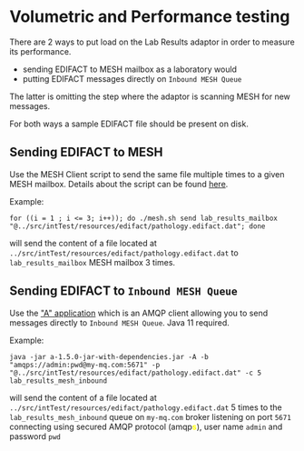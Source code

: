 # Volumetric and Performance testing

There are 2 ways to put load on the Lab Results adaptor in order to measure its performance.
* sending EDIFACT to MESH mailbox as a laboratory would
* putting EDIFACT messages directly on `Inbound MESH Queue`

The latter is omitting the step where the adaptor is scanning MESH for new messages.

For both ways a sample EDIFACT file should be present on disk.

## Sending EDIFACT to MESH

Use the MESH Client script to send the same file multiple times to a given MESH mailbox. Details about the script can be found [here](../mesh/README.md).

Example:

    for ((i = 1 ; i <= 3; i++)); do ./mesh.sh send lab_results_mailbox "@../src/intTest/resources/edifact/pathology.edifact.dat"; done

will send the content of a file located at `../src/intTest/resources/edifact/pathology.edifact.dat` to `lab_results_mailbox` MESH mailbox 3 times.

## Sending EDIFACT to `Inbound MESH Queue`

Use the ["A" application](https://github.com/fmtn/a) which is an AMQP client allowing you to send messages directly to `Inbound MESH Queue`. Java 11 required.

Example:

    java -jar a-1.5.0-jar-with-dependencies.jar -A -b "amqps://admin:pwd@my-mq.com:5671" -p "@../src/intTest/resources/edifact/pathology.edifact.dat" -c 5 lab_results_mesh_inbound

will send the content of a file located at `../src/intTest/resources/edifact/pathology.edifact.dat` 5 times to the `lab_results_mesh_inbound` queue on `my-mq.com` broker listening on port `5671` connecting using secured AMQP protocol (amqp<span style="color:yellow">**s**</span>), user name `admin` and password `pwd`
